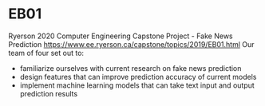 # EB01
Ryerson 2020 Computer Engineering Capstone Project - Fake News Prediction
https://www.ee.ryerson.ca/capstone/topics/2019/EB01.html
Our team of four set out to:
- familiarize ourselves with current research on fake news prediction
- design features that can improve prediction accuracy of current models
- implement machine learning models that can take text input and output prediction results
